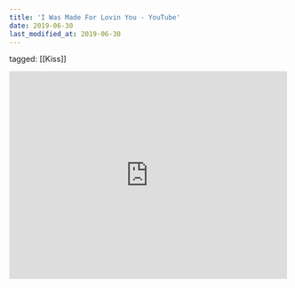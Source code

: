 ```yaml
---
title: 'I Was Made For Lovin You - YouTube'
date: 2019-06-30
last_modified_at: 2019-06-30
---
```

tagged: [[Kiss]]
<iframe allow="accelerometer; autoplay; clipboard-write; encrypted-media; gyroscope; picture-in-picture" allowfullscreen="" frameborder="0" height="375" id="youtube_iframe" src="https://www.youtube.com/embed/12fJAnaif34?feature=oembed&amp;enablejsapi=1&amp;origin=https://safe.txmblr.com&amp;wmode=opaque" width="500"></iframe>